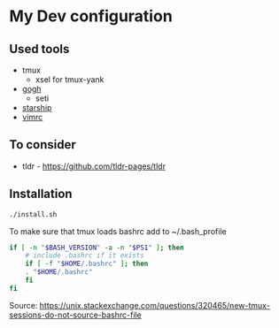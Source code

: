 # My Dev configuration

## Used tools

* tmux
  * xsel for tmux-yank
* [gogh](https://github.com/Gogh-Co/Gogh)
  * seti
* [starship](https://github.com/starship/starship)
* [vimrc](https://github.com/amix/vimrc)


## To consider

* tldr - https://github.com/tldr-pages/tldr


## Installation

``` bash
./install.sh
```

To make sure that tmux loads bashrc add to ~/.bash_profile

``` sh
if [ -n "$BASH_VERSION" -a -n "$PS1" ]; then
    # include .bashrc if it exists
    if [ -f "$HOME/.bashrc" ]; then
    . "$HOME/.bashrc"
    fi
fi
```

Source: https://unix.stackexchange.com/questions/320465/new-tmux-sessions-do-not-source-bashrc-file
